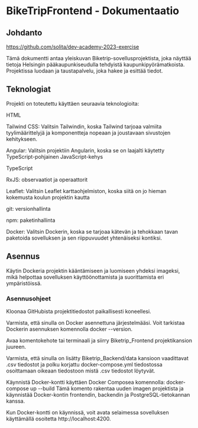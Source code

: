 # BikeTripFrontend - Dokumentaatio
## Johdanto

https://github.com/solita/dev-academy-2023-exercise

Tämä dokumentti antaa yleiskuvan Biketrip-sovellusprojektista, joka näyttää tietoja Helsingin pääkaupunkiseudulla tehdyistä kaupunkipyörämatkoista.
Projektissa luodaan ja taustapalvelu, joka hakee ja esittää tiedot.

## Teknologiat

Projekti on toteutettu käyttäen seuraavia teknologioita:

HTML

Tailwind CSS: Valitsin Tailwindin, koska Tailwind tarjoaa valmiita tyylimäärittelyjä ja 
komponentteja nopeaan ja joustavaan sivustojen kehitykseen.

Angular: Valitsin projektiin Angularin, koska se on laajalti 
käytetty TypeScript-pohjainen JavaScript-kehys

TypeScript

RxJS: observaatiot ja operaattorit

Leaflet: Valitsin Leaflet karttaohjelmiston, koska siitä on jo hieman kokemusta koulun projektin kautta

git: versionhallinta

npm: paketinhallinta

Docker: Valitsin Dockerin, koska se tarjoaa kätevän ja tehokkaan tavan paketoida sovelluksen ja 
sen riippuvuudet yhtenäiseksi kontiksi. 

## Asennus

Käytin Dockeria projektin kääntämiseen ja luomiseen yhdeksi imageksi, 
mikä helpottaa sovelluksen käyttöönottamista ja suorittamista eri ympäristöissä. 

### Asennusohjeet

Kloonaa GitHubista projektitiedostot paikallisesti koneellesi.

Varmista, että sinulla on Docker asennettuna järjestelmääsi. Voit tarkistaa Dockerin asennuksen komennolla docker --version.

Avaa komentokehote tai terminaali ja siirry Biketrip_Frontend projektikansion juureen.

Varmista, että sinulla on lisätty Biketrip_Backend/data kansioon vaadittavat .csv tiedostot ja
polku korjattu docker-compose.yml tiedostossa osoittamaan oikeaan tiedostoon mistä .csv tiedostot löytyvät.

Käynnistä Docker-kontti käyttäen Docker Composea komennolla: docker-compose up --build 
Tämä komento rakentaa uuden imagen projektista ja käynnistää Docker-kontin frontendin, backendin ja PostgreSQL-tietokannan kanssa.

Kun Docker-kontti on käynnissä, voit avata selaimessa sovelluksen käyttämällä osoitetta http://localhost:4200.


